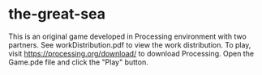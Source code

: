 # the-great-sea
This is an original game developed in Processing environment with two partners. 
See workDistribution.pdf to view the work distribution.
To play, visit https://processing.org/download/ to download Processing. Open the Game.pde file and click the "Play" button.
